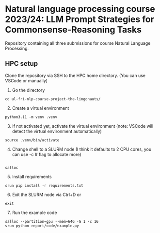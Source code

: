 # Natural language processing course 2023/24: LLM Prompt Strategies for Commonsense-Reasoning Tasks

Repository containing all three submissions for course Natural Language Processing.

## HPC setup

Clone the repository via SSH to the HPC home directory. (You can use VSCode or manually)

1. Go the directory
```shell
cd ul-fri-nlp-course-project-the-lingonauts/
```

2. Create a virtual environment
```shell
python3.11 -m venv .venv
```

3. If not activated yet, activate the virtual environment (note: VSCode will detect the virtual environment automatically)
```shell
source .venv/bin/activate
```

4. Change shell to a SLURM node (I think it defaults to 2 CPU cores, you can use -c # flag to allocate more)
```shell

salloc
```

5. Install requirements
```shell
srun pip install -r requirements.txt
```

6. Exit the SLURM node via Ctrl+D or
```shell
exit
```

7. Run the example code
```shell
salloc --partition=gpu --mem=64G -G 1 -c 16
srun python report/code/example.py
```